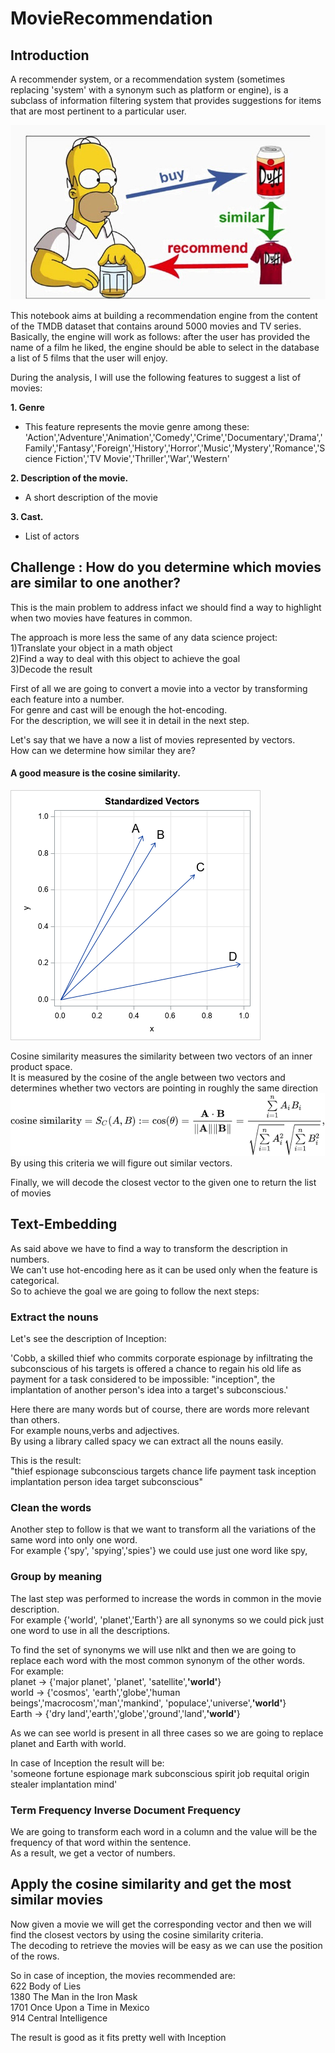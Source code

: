 # MovieRecommendation

## Introduction

A recommender system, or a recommendation system (sometimes replacing 'system' with a synonym such as platform or engine), is a subclass of information filtering system that provides suggestions for items that are most pertinent to a particular user.

![alt text](https://github.com/alessandroNarcisi96/MovieRecommendation/blob/master/Images/simpson.jpg)

This notebook aims at building a recommendation engine from the content of the TMDB dataset that contains around 5000 movies and TV series.<br/>
Basically, the engine will work as follows: after the user has provided the name of a film he liked, the engine should be able to select in the database a list of 5 films that the user will enjoy.

During the analysis, I will use the following features to suggest a list of movies:<br/>

**1. Genre**
* This feature represents the movie genre among these:<br/>
  'Action','Adventure','Animation','Comedy','Crime','Documentary','Drama','Family','Fantasy','Foreign','History','Horror','Music','Mystery','Romance','Science Fiction','TV Movie','Thriller','War','Western'
     
**2. Description of the movie.** 
* A short description of the movie<br/>
    
**3. Cast.**
* List of actors<br/>

## Challenge : How do you determine which movies are similar to one another?

This is the main problem to address infact we should find a way to highlight when two movies have features in common.<br/>

The approach is more less the same of any data science project:<br/>
    1)Translate your object in a math object<br/>
    2)Find a way to deal with this object to achieve the goal<br/>
    3)Decode the result<br/>


First of all we are going to convert a movie into a vector by transforming each feature into a number.<br/>
For genre and cast will be enough the hot-encoding.<br/>
For the description, we will see it in detail in the next step.<br/>

Let's say that we have a now a list of movies represented by vectors.<br/>
How can we determine how similar they are?<br/>

#### A good measure is the cosine similarity.<br/>

![alt text](https://github.com/alessandroNarcisi96/MovieRecommendation/blob/master/Images/cosSim2.png)<br/>

Cosine similarity measures the similarity between two vectors of an inner product space.<br/>
It is measured by the cosine of the angle between two vectors and determines whether two vectors are pointing in roughly the same direction<br/>
![alt text](https://github.com/alessandroNarcisi96/MovieRecommendation/blob/master/Images/formula.png)<br/>
By using this criteria we will figure out similar vectors.<br/>

Finally, we will decode the closest vector to the given one to return the list of movies<br/>

## Text-Embedding

As said above we have to find a way to transform the description in numbers.<br/>
We can't use hot-encoding here as it can be used only when the feature is categorical.<br/>
So to achieve the goal we are going to follow the next steps:<br/>

### Extract the nouns
Let's see the description of Inception:<br/>

'Cobb, a skilled thief who commits corporate espionage by infiltrating the subconscious of his targets is offered a chance to regain his old life as payment for a task considered to be impossible: "inception", the implantation of another person\'s idea into a target\'s subconscious.'<br/>

Here there are many words but of course, there are words more relevant than others.<br/>
For example nouns,verbs and adjectives.<br/>
By using a library called spacy we can extract all the nouns easily.<br/>

This is the result:<br/>
"thief espionage subconscious targets chance life payment task inception implantation person idea target subconscious"<br/>

### Clean the words

Another step to follow is that we want to transform all the variations of the same word into only one word.<br/>
For example {'spy', 'spying','spies'} we could use just one word like spy,<br/>


### Group by meaning
The last step was performed to increase the words in common in the movie description.<br/>
For example {'world', 'planet','Earth'} are all synonyms so we could pick just one word to use in all the descriptions.<br/>

To find the set of synonyms we will use nlkt and then we are going to replace each word with the most common synonym of the other words.<br/>
For example:<br/>
planet -> {'major planet', 'planet', 'satellite',**'world'**}<br/>
world -> {'cosmos', 'earth','globe','human beings','macrocosm','man','mankind', 'populace','universe',**'world'**}<br/>
Earth -> {'dry land','earth','globe','ground','land',**'world'**}<br/>

As we can see world is present in all three cases so we are going to replace planet and Earth with world.<br/>

In case of Inception the result will be:<br/>
'someone fortune espionage mark subconscious spirit job requital origin stealer implantation mind'<br/>

### Term Frequency Inverse Document Frequency
We are going to transform each word in a column and the value will be the frequency of that word within the sentence.<br/>
As a result, we get a vector of numbers.<br/>

## Apply the cosine similarity and get the most similar movies

Now given a movie we will get the corresponding vector and then we will find the closest vectors by using the cosine similarity criteria.<br/>
The decoding to retrieve the movies will be easy as we can use the position of the rows.<br/>

So in case of inception, the movies recommended are:<br/>
622                   Body of Lies<br/>
1380      The Man in the Iron Mask<br/>
1701    Once Upon a Time in Mexico<br/>
914           Central Intelligence<br/>

The result is good as it fits pretty well with Inception<br/>
